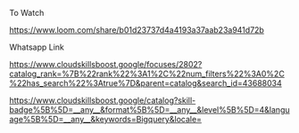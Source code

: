 To Watch

https://www.loom.com/share/b01d23737d4a4193a37aab23a941d72b


Whatsapp Link 


https://www.cloudskillsboost.google/focuses/2802?catalog_rank=%7B%22rank%22%3A1%2C%22num_filters%22%3A0%2C%22has_search%22%3Atrue%7D&parent=catalog&search_id=43688034

https://www.cloudskillsboost.google/catalog?skill-badge%5B%5D=__any__&format%5B%5D=__any__&level%5B%5D=4&language%5B%5D=__any__&keywords=Bigquery&locale=